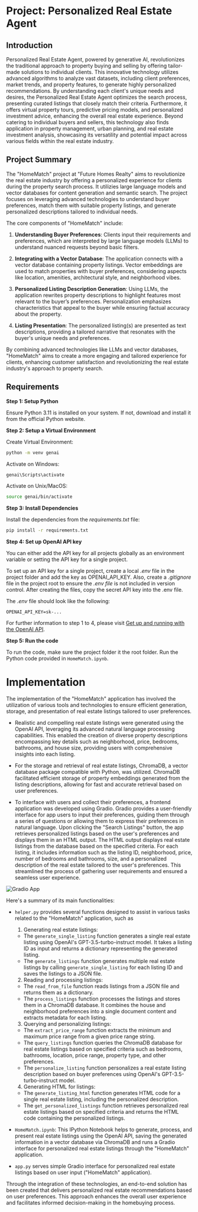 # Project: Personalized Real Estate Agent

## Introduction
Personalized Real Estate Agent, powered by generative AI, revolutionizes the traditional approach to property buying and selling by offering tailor-made solutions to individual clients. This innovative technology utilizes advanced algorithms to analyze vast datasets, including client preferences, market trends, and property features, to generate highly personalized recommendations. By understanding each client's unique needs and desires, the Personalized Real Estate Agent optimizes the search process, presenting curated listings that closely match their criteria. Furthermore, it offers virtual property tours, predictive pricing models, and personalized investment advice, enhancing the overall real estate experience. Beyond catering to individual buyers and sellers, this technology also finds application in property management, urban planning, and real estate investment analysis, showcasing its versatility and potential impact across various fields within the real estate industry.

## Project Summary
The "HomeMatch" project at "Future Homes Realty" aims to revolutionize the real estate industry by offering a personalized experience for clients during the property search process. It utilizies large language models and vector databases for content generation and semantic search. The project focuses on leveraging advanced technologies to understand buyer preferences, match them with suitable property listings, and generate personalized descriptions tailored to individual needs. 

The core components of "HomeMatch" include:

1. **Understanding Buyer Preferences**: Clients input their requirements and preferences, which are interpreted by large language models (LLMs) to understand nuanced requests beyond basic filters.

2. **Integrating with a Vector Database**: The application connects with a vector database containing property listings. Vector embeddings are used to match properties with buyer preferences, considering aspects like location, amenities, architectural style, and neighborhood vibes.

3. **Personalized Listing Description Generation**: Using LLMs, the application rewrites property descriptions to highlight features most relevant to the buyer’s preferences. Personalization emphasizes characteristics that appeal to the buyer while ensuring factual accuracy about the property.

4. **Listing Presentation**: The personalized listing(s) are presented as text descriptions, providing a tailored narrative that resonates with the buyer's unique needs and preferences.

By combining advanced technologies like LLMs and vector databases, "HomeMatch" aims to create a more engaging and tailored experience for clients, enhancing customer satisfaction and revolutionizing the real estate industry's approach to property search.

## Requirements

**Step 1: Setup Python**

Ensure Python 3.11 is installed on your system. If not, download and install it from the official Python website.

**Step 2: Setup a Virtual Environment**

Create Virtual Environment:

```bash
python -m venv genai
```
Activate on Windows:

```bash
genai\Scripts\activate
```

Activate on Unix/MacOS:
```bash
source genai/bin/activate
```

**Step 3: Install Dependencies**

Install the dependencies from the *requirements.txt* file:
```bash
pip install -r requirements.txt
```

**Step 4: Set up OpenAI API key**

You can either add the API key for all projects globally as an environment variable or setting the API key for a single project.

To set up an API key for a single project, create a local *.env* file in the project folder and add the key as OPENAI_API_KEY. Also, create a *.gitignore* file in the project root to ensure the *.env file* is not included in version control. After creating the files, copy the secret API key into the .env file.

The *.env* file should look like the following:

```OPENAI_API_KEY=sk-...```

For further information to step 1 to 4, please visit [Get up and running with the OpenAI API](https://platform.openai.com/docs/quickstart?context=python).

**Step 5: Run the code**

To run the code, make sure the project folder it the root folder. Run the Python code provided in `HomeMatch.ipynb`.

# Implementation
The implementation of the "HomeMatch" application has involved the utilization of various tools and technologies to ensure efficient generation, storage, and presentation of real estate listings tailored to user preferences.

* Realistic and compelling real estate listings were generated using the OpenAI API, leveraging its advanced natural language processing capabilities. This enabled the creation of diverse property descriptions encompassing key details such as neighborhood, price, bedrooms, bathrooms, and house size, providing users with comprehensive insights into each listing.

* For the storage and retrieval of real estate listings, ChromaDB, a vector database package compatible with Python, was utilized. ChromaDB facilitated efficient storage of property embeddings generated from the listing descriptions, allowing for fast and accurate retrieval based on user preferences.

* To interface with users and collect their preferences, a frontend application was developed using Gradio. Gradio provides a user-friendly interface for app users to input their preferences, guiding them through a series of questions or allowing them to express their preferences in natural language. Upon clicking the "Search Listings" button, the app retrieves personalized listings based on the user's preferences and displays them in an HTML output. The HTML output displays real estate listings from the database based on the specified criteria. For each listing, it includes information such as the listing ID, neighborhood, price, number of bedrooms and bathrooms, size, and a personalized description of the real estate tailored to the user's preferences. This streamlined the process of gathering user requirements and ensured a seamless user experience.

![Gradio App](./screenshots/gradio_app.png)

Here's a summary of its main functionalities:

* `helper.py` provides several functions designed to assist in various tasks related to the "HomeMatch" application, such as 

    1. Generating real estate listings:
    - The `generate_single_listing` function generates a single real estate listing using OpenAI's GPT-3.5-turbo-instruct model. It takes a listing ID as input and returns a dictionary representing the generated listing.
    - The `generate_listings` function generates multiple real estate listings by calling `generate_single_listing` for each listing ID and saves the listings to a JSON file.

    2. Reading and processing listings:
    - The `read_from_file` function reads listings from a JSON file and returns them as a dictionary.
    - The `process_listings` function processes the listings and stores them in a ChromaDB database. It combines the house and neighborhood preferences into a single document content and extracts metadata for each listing.

    3. Querying and personalizing listings:
    - The `extract_price_range` function extracts the minimum and maximum price range from a given price range string.
    - The `query_listings` function queries the ChromaDB database for real estate listings based on specified criteria such as bedrooms, bathrooms, location, price range, property type, and other preferences.
    - The `personalize_listing` function personalizes a real estate listing description based on buyer preferences using OpenAI's GPT-3.5-turbo-instruct model.

    4. Generating HTML for listings:
    - The `generate_listing_html` function generates HTML code for a single real estate listing, including the personalized description.
    - The `get_personalized_listings` function retrieves personalized real estate listings based on specified criteria and returns the HTML code containing the personalized listings.

* `HomeMatch.ipynb`: This IPython Notebook helps to generate, process, and present real estate listings using the OpenAI API, saving the generated information in a vector database via ChromaDB and runs a Gradio interface for personalized real estate listings through the "HomeMatch" application. 
* `app.py` serves simple Gradio interface for personalized real estate listings based on user input ("HomeMatch" application).

Through the integration of these technologies, an end-to-end solution has been created that delivers personalized real estate recommendations based on user preferences. This approach enhances the overall user experience and facilitates informed decision-making in the homebuying process.
